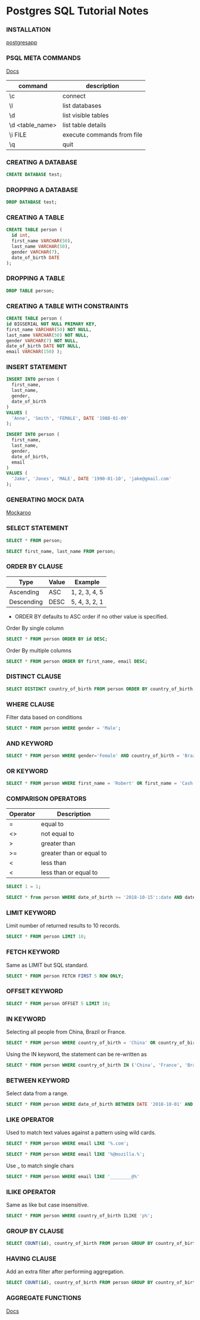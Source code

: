 # Postgres SQL Tutorial Notes

### INSTALLATION

[postgresapp](https://postgresapp.com/)


### PSQL META COMMANDS

[Docs](https://www.postgresql.org/docs/12/app-psql.html)

| command         | description                |
| --------------- | -------------------------- |
| \c              | connect                    |
| \l              | list databases             |
| \d              | list visible tables        |
| \d <table_name> | list table details         |
| \i FILE         | execute commands from file |
| \q              | quit                       |


### CREATING A DATABASE

```sql
CREATE DATABASE test;
```


### DROPPING A DATABASE

```sql
DROP DATABASE test;
```


### CREATING A TABLE

```sql
CREATE TABLE person (
  id int,
  first_name VARCHAR(50),
  last_name VARCHAR(50),
  gender VARCHAR(7),
  date_of_birth DATE
);
```


### DROPPING A TABLE

```sql
DROP TABLE person;
```


### CREATING A TABLE WITH CONSTRAINTS

```sql
CREATE TABLE person (
id BIGSERIAL NOT NULL PRIMARY KEY,
first_name VARCHAR(50) NOT NULL,
last_name VARCHAR(50) NOT NULL,
gender VARCHAR(7) NOT NULL,
date_of_birth DATE NOT NULL,
email VARCHAR(150) );
```


### INSERT STATEMENT

```sql
INSERT INTO person (
  first_name,
  last_name,
  gender,
  date_of_birth
)
VALUES (
  'Anne', 'Smith', 'FEMALE', DATE '1988-01-09'
);

INSERT INTO person (
  first_name,
  last_name,
  gender,
  date_of_birth,
  email
)
VALUES (
  'Jake', 'Jones', 'MALE', DATE '1990-01-10', 'jake@gmail.com'
);
```


### GENERATING MOCK DATA

[Mockaroo](https://mockaroo.com/)


### SELECT STATEMENT

```sql
SELECT * FROM person;
```

```sql
SELECT first_name, last_name FROM person;
```


### ORDER BY CLAUSE

| Type       | Value | Example       |
| ---------- | ----- | ------------- |
| Ascending  | ASC   | 1, 2, 3, 4, 5 |
| Descending | DESC  | 5, 4, 3, 2, 1 |


* ORDER BY defaults to ASC order if no other value is specified.

Order By single column
```sql
SELECT * FROM person ORDER BY id DESC;
```

Order By multiple columns
```sql
SELECT * FROM person ORDER BY first_name, email DESC;
```


### DISTINCT CLAUSE

```sql
SELECT DISTINCT country_of_birth FROM person ORDER BY country_of_birth;
```


### WHERE CLAUSE
Filter data based on conditions

```sql
SELECT * FROM person WHERE gender = 'Male';
```


### AND KEYWORD
```sql
SELECT * FROM person WHERE gender='Female' AND country_of_birth = 'Brazil';
```


### OR KEYWORD

```sql
SELECT * FROM person WHERE first_name = 'Robert' OR first_name = 'Cash';
```


### COMPARISON OPERATORS

| Operator | Description              |
| -------- | ------------------------ |
| =        | equal to                 |
| <>       | not equal to             |
| >        | greater than             |
| >=       | greater than or equal to |
| <        | less than                |
| <        | less than or equal to    |

```sql
SELECT 1 = 1;
```

```sql
SELECT * from person WHERE date_of_birth >= '2018-10-15'::date AND date_of_birth <= '2018-11-01'::date;
```


### LIMIT KEYWORD

Limit number of returned results to 10 records.
```sql
SELECT * FROM person LIMIT 10;
```


### FETCH KEYWORD
Same as LIMIT but SQL standard.
```sql
SELECT * FROM person FETCH FIRST 5 ROW ONLY;
```


### OFFSET KEYWORD

```sql
SELECT * FROM person OFFSET 5 LIMIT 10;
```


### IN KEYWORD

Selecting all people from China, Brazil or France.
```sql
SELECT * FROM person WHERE country_of_birth = 'China' OR country_of_birth = 'Brazil' OR country_of_birth = 'France';
```

Using the IN keyword, the statement can be re-written as
```sql
SELECT * FROM person WHERE country_of_birth IN ('China', 'France', 'Brazil');
```


### BETWEEN KEYWORD

Select data from a range.

```sql
SELECT * FROM person WHERE date_of_birth BETWEEN DATE '2018-10-01' AND '2018-10-15';
```


### LIKE OPERATOR

Used to match text values against a pattern using wild cards.

```sql
SELECT * FROM person WHERE email LIKE '%.com';
```

```sql
SELECT * FROM person WHERE email lIKE '%@mozilla.%';
```

Use _ to match single chars
```sql
SELECT * FROM person WHERE email lIKE '________@%'
```


### ILIKE OPERATOR

Same as like but case insensitive.
```sql
SELECT * FROM person WHERE country_of_birth ILIKE 'p%';
```


### GROUP BY CLAUSE

```sql
SELECT COUNT(id), country_of_birth FROM person GROUP BY country_of_birth ORDER BY count DESC;
```


### HAVING CLAUSE

Add an extra filter after performing aggregation.

```sql
SELECT COUNT(id), country_of_birth FROM person GROUP BY country_of_birth HAVING COUNT(id) > 10 ORDER BY count ASC;
```


### AGGREGATE FUNCTIONS

[Docs](https://www.postgresql.org/docs/12/functions-aggregate.html)
